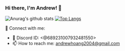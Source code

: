 ### Hi there, I'm Andrew! 👋

![Anurag's github stats](https://github-readme-stats.vercel.app/api?username=vorxcomp&show_icons=true&theme=radical)
[![Top Langs](https://github-readme-stats.vercel.app/api/top-langs/?username=vorxcomp&layout=compact&theme=radical)](https://github.com/anuraghazra/github-readme-stats)


💬 Connect with me:
- 💬 Discord ID: <@689231007932481550>
- 📫 How to reach me: andrewhoang2004@gmail.com

